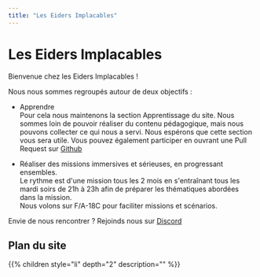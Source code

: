 ```yaml
---
title: "Les Eiders Implacables"
---
```


# Les Eiders Implacables
Bienvenue chez les Eiders Implacables !

Nous nous sommes regroupés autour de deux objectifs : <ul> <li> Apprendre<br/> Pour cela nous maintenons la section Apprentissage du site. Nous sommes loin de pouvoir réaliser du contenu pédagogique, mais nous pouvons collecter ce qui nous a servi. Nous espérons que cette section vous sera utile. Vous pouvez également participer en ouvrant une Pull Request sur [Github](https://github.com/nittch/dcs_linkea_org/)
<li> Réaliser des missions immersives et sérieuses, en progressant ensembles.<br /> Le rythme est d'une mission tous les 2 mois en s'entraînant tous les mardi soirs de 21h à 23h afin de préparer les thématiques abordées dans la mission.<br /> Nous volons sur F/A-18C pour faciliter missions et scénarios.
</ul>

Envie de nous rencontrer ? Rejoinds nous sur [Discord](https://discord.gg/U26gsSqEgB)

## Plan du site
{{% children style="li" depth="2" description="" %}}


